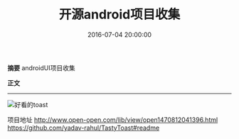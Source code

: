 ﻿---
title: 开源android项目收集
date: 2016-07-04 20:00:00
categories:
  - android
  - android项目收集
  - androidUI项目收集
tags: 开源android项目收集
---

**摘要**
androidUI项目收集

<!--more-->

**正文**

----------
![好看的toast][1]



  [1]: http://static.open-open.com/lib/uploadImg/20160810/20160810145632_925.gif
  项目地址
  http://www.open-open.com/lib/view/open1470812041396.html
  https://github.com/yadav-rahul/TastyToast#readme